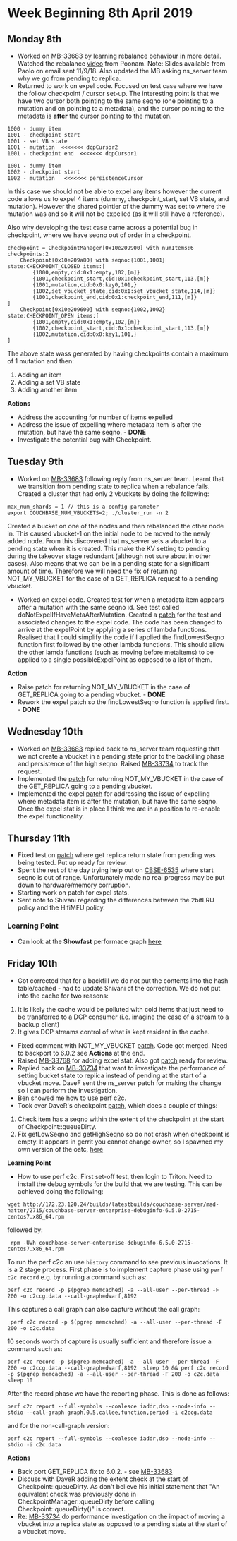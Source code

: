 # Week Beginning 8th April 2019
## Monday 8th

* Worked on [MB-33683](https://issues.couchbase.com/browse/MB-33683) by learning rebalance behaviour in more detail.  Watched the rebalance [video](https://drive.google.com/open?id=0B6AAZxJB1JWOdFVFcXZRb1FvWmM) from Poonam.  Note:  Slides available from Paolo on email sent 11/9/18. Also updated the MB asking ns_server team why we go from pending to replica.
* Returned to work on expel code.  Focused on test case where we have the follow checkpoint / cursor set-up.  The interesting point is that we have two cursor both pointing to the same seqno (one pointing to a mutation and on pointing to a metadata), and the cursor pointing to the metadata is **after** the cursor pointing to the mutation.

```
1000 - dummy item
1001 - checkpoint start
1001 - set VB state
1001 - mutation  <<<<<<< dcpCursor2
1001 - checkpoint end  <<<<<<< dcpCursor1

1001 - dummy item
1002 - checkpoint start
1002 - mutation   <<<<<<< persistenceCursor
``` 

In this case we should not be able to expel any items however the current code allows us to expel 4 items (dummy, checkpoint_start, set VB state, and mutation). However the shared pointier of the dummy was set to where the mutation was and so it will not be expelled (as it will still have a reference).

Also why developing the test case came across a potential bug in checkpoint, where we have seqno out of order in a checkpoint.

```
checkpoint = CheckpointManager[0x10e209900] with numItems:6 checkpoints:2
    Checkpoint[0x10e209a80] with seqno:{1001,1001} state:CHECKPOINT_CLOSED items:[
        {1000,empty,cid:0x1:empty,102,[m]}
        {1001,checkpoint_start,cid:0x1:checkpoint_start,113,[m]}
        {1001,mutation,cid:0x0:key0,101,}
        {1002,set_vbucket_state,cid:0x1:set_vbucket_state,114,[m]}
        {1001,checkpoint_end,cid:0x1:checkpoint_end,111,[m]}
]
    Checkpoint[0x10e209600] with seqno:{1002,1002} state:CHECKPOINT_OPEN items:[
        {1001,empty,cid:0x1:empty,102,[m]}
        {1002,checkpoint_start,cid:0x1:checkpoint_start,113,[m]}
        {1002,mutation,cid:0x0:key1,101,}
]
```

The above state wass generated by having checkpoints contain a maximum of 1 mutation and then:

1. Adding an item
2. Adding a set VB state
3. Adding another item

**Actions**

* Address the accounting for number of items expelled
* Address the issue of expelling where metadata item is after the mutation, but have the same seqno. - **DONE**
* Investigate the potential bug with Checkpoint.

## Tuesday 9th

* Worked on [MB-33683](https://issues.couchbase.com/browse/MB-33683) following reply from ns_server team.  Learnt that we transition from pending state to replica when a rebalance fails.  Created a cluster that had only 2 vbuckets by doing the following:

```
max_num_shards = 1 // this is a config parameter
export COUCHBASE_NUM_VBUCKETS=2; ./cluster_run -n 2
```

Created a bucket on one of the nodes and then rebalanced the other node in.  This caused vbucket-1 on the initial node to be moved to the newly added node.  From this discovered that ns_server sets a vbucket to a pending state when it is created.  This make the KV setting to pending during the takeover stage redundant (although not sure about in other cases).  Also means that we can be in a pending state for a significant amount of time.  Therefore we will need the fix of returning NOT_MY_VBUCKET for the case of a GET_REPLICA request to a pending vbucket.

* Worked on expel code.  Created test for when a metadata item appears  after a mutation with the same seqno id.  See test called doNotExpelIfHaveMetaAfterMutation.  Created a [patch](http://review.couchbase.org/#/c/107546/) for the test and associated changes to the expel code.  The code has been changed to arrive at the expelPoint by  applying a series of lambda functions.  Realised that I could simplify the code if I applied the findLowestSeqno function first followed by the other lambda functions.  This should allow the other lamda functions (such as moving before metaitems) to be applied to a single possibleExpelPoint as opposed to a list of them.

**Action**

* Raise patch for returning NOT\_MY\_VBUCKET in the case of GET_REPLICA going to a pending vbucket. - **DONE**
* Rework the expel patch so the findLowestSeqno function is applied first. - **DONE**

## Wednesday 10th
* Worked on [MB-33683](https://issues.couchbase.com/browse/MB-33683) replied back to ns\_server team requesting that we not create a vbucket in a pending state prior to the backilling phase and persistence of the high seqno.  Raised [MB-33734](https://issues.couchbase.com/browse/MB-33734) to track the request.
* Implemented the [patch](http://review.couchbase.org/#/c/107600/) for returning NOT\_MY\_VBUCKET in the case of the GET_REPLICA going to a pending vbucket.
* Implemented the expel [patch](http://review.couchbase.org/#/c/107600/) for addressing the issue of expelling where metadata item is after the mutation, but have the same seqno.  Once the expel stat is in place I think we are in a position to re-enable the expel functionality.

## Thursday 11th
* Fixed test on [patch](http://review.couchbase.org/#/c/107600/) where get replica return state from pending was being tested.  Put up ready for review.
* Spent the rest of the day trying help out on [CBSE-6535](https://issues.couchbase.com/browse/CBSE-6535) where start seqno is out of range.  Unfortunately made no real progress may be put down to hardware/memory corruption.
* Starting work on patch for expel stats.
* Sent note to Shivani regarding the differences between the 2bitLRU policy and the HifiMFU policy.

### Learning Point

* Can look at the **Showfast** performace graph [here](http://showfast.sc.couchbase.com/daily)

## Friday 10th
* Got corrected that for a backfill we do not put the contents into the hash table/cached - had to update Shivani of the correction.  We do not put into the cache for two reasons:
 1. It is likely the cache would be polluted with cold items that just need to be transferred to a DCP consumer (i.e. imagine the case of a stream to a backup client)
 2. It gives DCP streams control of what is kept resident in the cache.
* Fixed comment with NOT\_MY\_VBUCKET [patch](http://review.couchbase.org/#/c/107600/).  Code got merged.  Need to backport to 6.0.2 see **Actions** at the end.
* Raised [MB-33768](https://issues.couchbase.com/browse/MB-33768) for adding expel stat.  Also got [patch](http://review.couchbase.org/#/c/107713) ready for review.
* Replied back on [MB-33734](https://issues.couchbase.com/browse/MB-33734) that want to investigate the performance of setting bucket state to replica instead of pending at the start of a vbucket move.  DaveF sent the ns\_server patch for making the change so I can perform the investigation.
* Ben showed me how to use perf c2c.
* Took over DaveR's checkpoint [patch](http://review.couchbase.org/#/c/103548/), which does a couple of things:
 1. Check item has a seqno within the extent of the checkpoint at the start of Checkpoint::queueDirty.
 2. Fix getLowSeqno and getHighSeqno so do not crash when checkpoint is empty.
It appears in gerrit you cannot change owner, so I spawned my own version of the oatc, [here](http://review.couchbase.org/#/c/107720/)

**Learning Point**

* How to use perf c2c.  First set-off test, then login to Triton.  Need to install the debug symbols for the build that we are testing.  This can be achieved doing the following:

```
wget http://172.23.120.24/builds/latestbuilds/couchbase-server/mad-hatter/2715/couchbase-server-enterprise-debuginfo-6.5.0-2715-centos7.x86_64.rpm
```
followed by:

```
 rpm -Uvh couchbase-server-enterprise-debuginfo-6.5.0-2715-centos7.x86_64.rpm 
```
To run the perf c2c an use ```history``` command to see previous invocations.  It is a 2 stage process.  First phase is to implement capture phase using ```perf c2c record``` e.g. by running a command such as:

```
perf c2c record -p $(pgrep memcached) -a --all-user --per-thread -F 200 -o c2ccg.data --call-graph=dwarf,8192 
```
This captures a call graph can also capture without the call graph:

```
 perf c2c record -p $(pgrep memcached) -a --all-user --per-thread -F 200 -o c2c.data
```
10 seconds worth of capture is usually sufficient and therefore issue a command such as:

```
perf c2c record -p $(pgrep memcached) -a --all-user --per-thread -F 200 -o c2ccg.data --call-graph=dwarf,8192  sleep 10 && perf c2c record -p $(pgrep memcached) -a --all-user --per-thread -F 200 -o c2c.data sleep 10
```
After the record phase we have the reporting phase.  This is done as follows:

```
perf c2c report --full-symbols --coalesce iaddr,dso --node-info --stdio --call-graph graph,0.5,callee,function,period -i c2ccg.data
```
and for the non-call-graph version:

```
perf c2c report --full-symbols --coalesce iaddr,dso --node-info --stdio -i c2c.data
```

**Actions**

* Back port GET_REPLICA fix to 6.0.2. - see [MB-33683](https://issues.couchbase.com/browse/MB-33683)
* Discuss with DaveR adding the extent check at the start of Checkpoint::queueDirty.  As don't believe his initial statement that "An equivalent check was previously done in CheckpointManager::queueDirty before calling Checkpoint::queueDirty()" is correct.
* Re: [MB-33734](https://issues.couchbase.com/browse/MB-33734) do performance investigation on the impact of moving a vbucket into a replica state as opposed to a pending state at the start of a vbucket move.